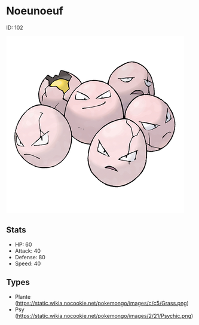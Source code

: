 # Noeunoeuf


ID: 102

![](https://raw.githubusercontent.com/PokeAPI/sprites/master/sprites/pokemon/other/official-artwork/102.png "Noeunoeuf")

## Stats


 - HP: 60
 - Attack: 40
 - Defense: 80
 - Speed: 40

## Types


 - Plante (https://static.wikia.nocookie.net/pokemongo/images/c/c5/Grass.png)
 - Psy (https://static.wikia.nocookie.net/pokemongo/images/2/21/Psychic.png)

